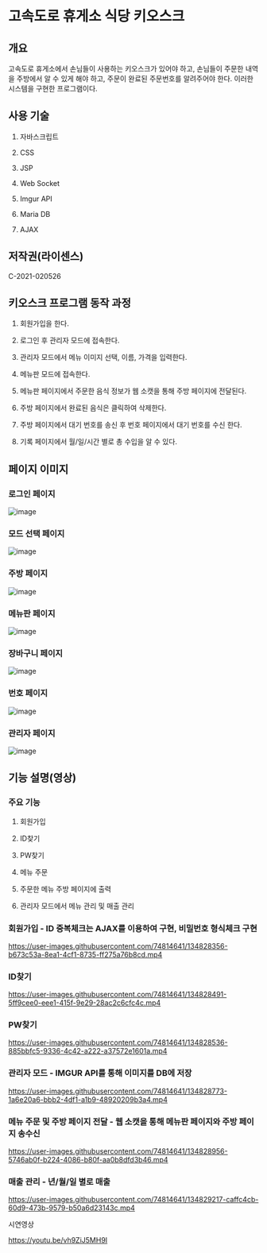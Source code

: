 # 고속도로 휴게소 식당 키오스크

## 개요

고속도로 휴게소에서 손님들이 사용하는 키오스크가 있어야 하고, 손님들이 주문한 내역을 주방에서 알 수 있게 해야 하고, 주문이 완료된 주문번호를 알려주어야 한다. 이러한 시스템을 구현한 프로그램이다.

## 사용 기술

1. 자바스크립트

2. CSS

3. JSP

4. Web Socket

5. Imgur API

6. Maria DB

7. AJAX

## 저작권(라이센스)

C-2021-020526

## 키오스크 프로그램 동작 과정

1. 회원가입을 한다.

2. 로그인 후 관리자 모드에 접속한다.

3. 관리자 모드에서 메뉴 이미지 선택, 이름, 가격을 입력한다.

4. 메뉴판 모드에 접속한다.

5. 메뉴판 페이지에서 주문한 음식 정보가 웹 소캣을 통해 주방 페이지에 전달된다.

6. 주방 페이지에서 완료된 음식은 클릭하여 삭제한다.

7. 주방 페이지에서 대기 번호를 송신 후 번호 페이지에서 대기 번호를 수신 한다.

8. 기록 페이지에서 월/일/시간 별로 총 수입을 알 수 있다.

## 페이지 이미지

### 로그인 페이지

![image](<https://user-images.githubusercontent.com/74814641/134827217-69e5f5e2-4ee0-46bc-85d1-95f76ae9ef4c.png>)

### 모드 선택 페이지

![image](<https://user-images.githubusercontent.com/74814641/229352053-c0a1a3f9-814a-4a07-92fe-9bc457dbd9f3.png>)

### 주방 페이지

![image](<https://user-images.githubusercontent.com/74814641/134827287-5c676ad5-c6c1-40f7-b0de-f8d14460ff6d.png>)

### 메뉴판 페이지

![image](<https://user-images.githubusercontent.com/74814641/134827321-f9c1d0fc-34fc-4431-9468-e25dce66859e.png>)

### 장바구니 페이지

![image](<https://user-images.githubusercontent.com/74814641/134827352-6ec0e236-ba89-4b22-a4a1-99cca7a11957.png>)

### 번호 페이지

![image](<https://user-images.githubusercontent.com/74814641/229352616-5a4890e8-e770-4ba4-a5ce-acb7300a850c.png>)

### 관리자 페이지

![image](<https://user-images.githubusercontent.com/74814641/134827414-a71b8b75-526c-4534-9cb7-371f27c8c994.png>)

## 기능 설명(영상)

### 주요 기능

1. 회원가입

2. ID찾기

3. PW찾기

4. 메뉴 주문

5. 주문한 메뉴 주방 페이지에 출력

6. 관리자 모드에서 메뉴 관리 및 매출 관리

### 회원가입 - ID 중복체크는 AJAX를 이용하여 구현, 비밀번호 형식체크 구현

<https://user-images.githubusercontent.com/74814641/134828356-b673c53a-8ea1-4cf1-8735-ff275a76b8cd.mp4>

### ID찾기

<https://user-images.githubusercontent.com/74814641/134828491-5ff9cee0-eee1-415f-9e29-28ac2c6cfc4c.mp4>

### PW찾기

<https://user-images.githubusercontent.com/74814641/134828536-885bbfc5-9336-4c42-a222-a37572e1601a.mp4>

### 관리자 모드 - IMGUR API를 통해 이미지를 DB에 저장

<https://user-images.githubusercontent.com/74814641/134828773-1a6e20a6-bbb2-4df1-a1b9-48920209b3a4.mp4>

### 메뉴 주문 및 주방 페이지 전달 - 웹 소캣을 통해 메뉴판 페이지와 주방 페이지 송수신

<https://user-images.githubusercontent.com/74814641/134828956-5746ab0f-b224-4086-b80f-aa0b8dfd3b46.mp4>

### 매출 관리 - 년/월/일 별로 매출

<https://user-images.githubusercontent.com/74814641/134829217-caffc4cb-60d9-473b-9579-b50a6d23143c.mp4>

시연영상

<https://youtu.be/vh9ZiJ5MH9I>




